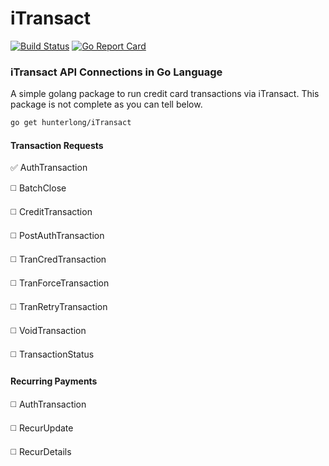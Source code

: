 # iTransact
[![Build Status](https://travis-ci.org/hunterlong/iTransact.svg?branch=master)](https://travis-ci.org/hunterlong/iTransact) [![Go Report Card](https://goreportcard.com/badge/github.com/hunterlong/iTransact)](https://goreportcard.com/report/github.com/hunterlong/iTransact)
### iTransact API Connections in Go Language
A simple golang package to run credit card transactions via iTransact. This package is not complete as you can tell below.

```bash
go get hunterlong/iTransact
```


#### Transaction Requests

:white_check_mark: AuthTransaction

:white_medium_square: BatchClose

:white_medium_square: CreditTransaction

:white_medium_square: PostAuthTransaction

:white_medium_square: TranCredTransaction

:white_medium_square: TranForceTransaction

:white_medium_square: TranRetryTransaction

:white_medium_square: VoidTransaction

:white_medium_square: TransactionStatus

#### Recurring Payments
:white_medium_square: AuthTransaction

:white_medium_square: RecurUpdate

:white_medium_square: RecurDetails

